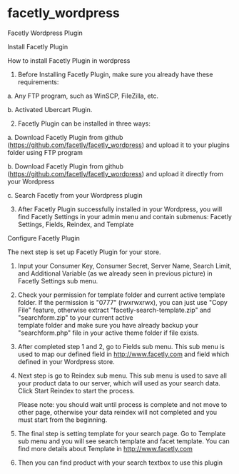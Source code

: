 facetly_wordpress
=================

Facetly Wordpress Plugin

Install Facetly Plugin

How to install Facetly Plugin in wordpress
1. Before Installing Facetly Plugin, make sure you already have these
    requirements:

a. Any FTP program, such as WinSCP, FileZilla, etc.

b. Activated Ubercart Plugin.

2. Facetly Plugin can be installed in three ways:

a. Download Facetly Plugin from github (https://github.com/facetly/facetly_wordpress) and
    upload it to your plugins folder using FTP program

b. Download Facetly Plugin from github (https://github.com/facetly/facetly_wordpress) and upload it
    directly from your Wordpress

c. Search Facetly from your Wordpress plugin

3. After Facetly Plugin successfully installed in your Wordpress, you will find Facetly
    Settings in your admin menu and contain submenus: Facetly Settings, Fields,
    Reindex, and Template

Configure Facetly Plugin

The next step is set up Facetly Plugin for your store.
1. Input your Consumer Key, Consumer Secret, Server Name, Search Limit, and
    Additional Variable (as we already seen in previous picture) in Facetly Settings sub menu.
2. Check your permission for template folder and current active template folder. If the
    permission is "0777" (rwxrwxrwx), you can just use "Copy File" feature, otherwise
    extract "facetly-search-template.zip" and "searchform.zip" to your current active  
    template folder and make sure you have already backup your "searchform.php" file
    in your active theme folder if file exists.
3. After completed step 1 and 2, go to Fields sub menu. This sub menu is used
    to map our defined field in http://www.facetly.com and field which defined in your
    Wordpress store.

4. Next step is go to Reindex sub menu. This sub menu is used to save all your
    product data to our server, which will used as your search data. Click Start Reindex to
    start the process.

    Please note: you should wait until process is complete and not move to other page,
    otherwise your data reindex will not completed and you must start from the beginning.


5. The final step is setting template for your search page. Go to Template sub menu and you will see search template and facet template. You can find more details about Template in http://www.facetly.com

6. Then you can find product with your search textbox to use this plugin

